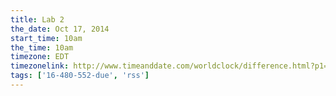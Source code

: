 ```yaml
---
title: Lab 2
the_date: Oct 17, 2014
start_time: 10am
the_time: 10am
timezone: EDT
timezonelink: http://www.timeanddate.com/worldclock/difference.html?p1=75
tags: ['16-480-552-due', 'rss']
---
```

